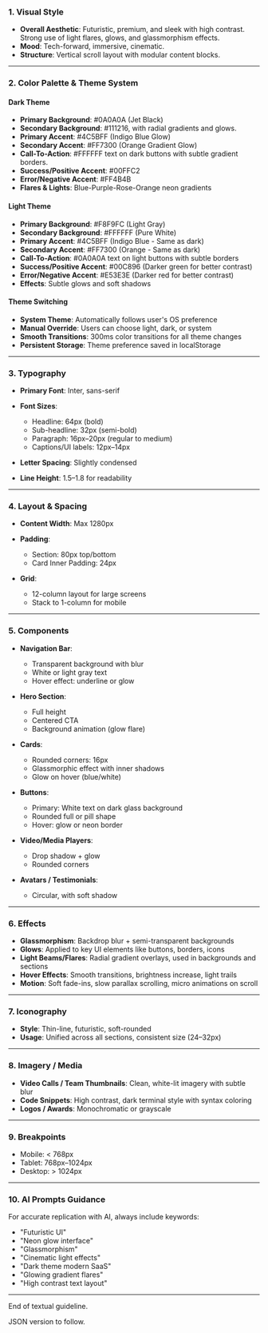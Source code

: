 

### 1. **Visual Style**

* **Overall Aesthetic**: Futuristic, premium, and sleek with high contrast. Strong use of light flares, glows, and glassmorphism effects.
* **Mood**: Tech-forward, immersive, cinematic.
* **Structure**: Vertical scroll layout with modular content blocks.

---

### 2. **Color Palette & Theme System**

#### **Dark Theme**
* **Primary Background**: #0A0A0A (Jet Black)
* **Secondary Background**: #111216, with radial gradients and glows.
* **Primary Accent**: #4C5BFF (Indigo Blue Glow)
* **Secondary Accent**: #FF7300 (Orange Gradient Glow)
* **Call-To-Action**: #FFFFFF text on dark buttons with subtle gradient borders.
* **Success/Positive Accent**: #00FFC2
* **Error/Negative Accent**: #FF4B4B
* **Flares & Lights**: Blue-Purple-Rose-Orange neon gradients

#### **Light Theme**
* **Primary Background**: #F8F9FC (Light Gray)
* **Secondary Background**: #FFFFFF (Pure White)
* **Primary Accent**: #4C5BFF (Indigo Blue - Same as dark)
* **Secondary Accent**: #FF7300 (Orange - Same as dark)
* **Call-To-Action**: #0A0A0A text on light buttons with subtle borders
* **Success/Positive Accent**: #00C896 (Darker green for better contrast)
* **Error/Negative Accent**: #E53E3E (Darker red for better contrast)
* **Effects**: Subtle glows and soft shadows

#### **Theme Switching**
* **System Theme**: Automatically follows user's OS preference
* **Manual Override**: Users can choose light, dark, or system
* **Smooth Transitions**: 300ms color transitions for all theme changes
* **Persistent Storage**: Theme preference saved in localStorage

---

### 3. **Typography**

* **Primary Font**: Inter, sans-serif
* **Font Sizes**:

  * Headline: 64px (bold)
  * Sub-headline: 32px (semi-bold)
  * Paragraph: 16px–20px (regular to medium)
  * Captions/UI labels: 12px–14px
* **Letter Spacing**: Slightly condensed
* **Line Height**: 1.5–1.8 for readability

---

### 4. **Layout & Spacing**

* **Content Width**: Max 1280px
* **Padding**:

  * Section: 80px top/bottom
  * Card Inner Padding: 24px
* **Grid**:

  * 12-column layout for large screens
  * Stack to 1-column for mobile

---

### 5. **Components**

* **Navigation Bar**:

  * Transparent background with blur
  * White or light gray text
  * Hover effect: underline or glow
* **Hero Section**:

  * Full height
  * Centered CTA
  * Background animation (glow flare)
* **Cards**:

  * Rounded corners: 16px
  * Glassmorphic effect with inner shadows
  * Glow on hover (blue/white)
* **Buttons**:

  * Primary: White text on dark glass background
  * Rounded full or pill shape
  * Hover: glow or neon border
* **Video/Media Players**:

  * Drop shadow + glow
  * Rounded corners
* **Avatars / Testimonials**:

  * Circular, with soft shadow

---

### 6. **Effects**

* **Glassmorphism**: Backdrop blur + semi-transparent backgrounds
* **Glows**: Applied to key UI elements like buttons, borders, icons
* **Light Beams/Flares**: Radial gradient overlays, used in backgrounds and sections
* **Hover Effects**: Smooth transitions, brightness increase, light trails
* **Motion**: Soft fade-ins, slow parallax scrolling, micro animations on scroll

---

### 7. **Iconography**

* **Style**: Thin-line, futuristic, soft-rounded
* **Usage**: Unified across all sections, consistent size (24–32px)

---

### 8. **Imagery / Media**

* **Video Calls / Team Thumbnails**: Clean, white-lit imagery with subtle blur
* **Code Snippets**: High contrast, dark terminal style with syntax coloring
* **Logos / Awards**: Monochromatic or grayscale

---

### 9. **Breakpoints**

* Mobile: < 768px
* Tablet: 768px–1024px
* Desktop: > 1024px

---

### 10. **AI Prompts Guidance**

For accurate replication with AI, always include keywords:

* "Futuristic UI"
* "Neon glow interface"
* "Glassmorphism"
* "Cinematic light effects"
* "Dark theme modern SaaS"
* "Glowing gradient flares"
* "High contrast text layout"

---

End of textual guideline.

JSON version to follow.
